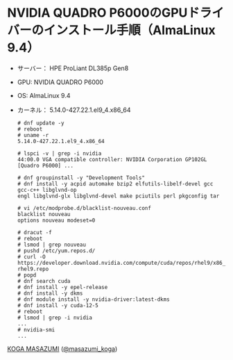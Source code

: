 # NVIDIA QUADRO P6000のGPUドライバーのインストール手順（AlmaLinux 9.4）
- サーバー： HPE ProLiant DL385p Gen8
- GPU: NVIDIA QUADRO P6000
- OS: AlmaLinux 9.4
- カーネル： 5.14.0-427.22.1.el9_4.x86_64

      # dnf update -y
      # reboot
      # uname -r
      5.14.0-427.22.1.el9_4.x86_64
      
      # lspci -v | grep -i nvidia
      44:00.0 VGA compatible controller: NVIDIA Corporation GP102GL [Quadro P6000] ...
      
      # dnf groupinstall -y "Development Tools"
      # dnf install -y acpid automake bzip2 elfutils-libelf-devel gcc gcc-c++ libglvnd-op
      engl libglvnd-glx libglvnd-devel make pciutils perl pkgconfig tar

      # vi /etc/modprobe.d/blacklist-nouveau.conf
      blacklist nouveau
      options nouveau modeset=0
      
      # dracut -f
      # reboot
      # lsmod | grep nouveau
      # pushd /etc/yum.repos.d/
      # curl -O https://developer.download.nvidia.com/compute/cuda/repos/rhel9/x86_64/cuda-rhel9.repo
      # popd
      # dnf search cuda
      # dnf install -y epel-release
      # dnf install -y dkms
      # dnf module install -y nvidia-driver:latest-dkms
      # dnf install -y cuda-12-5
      # reboot
      # lsmod | grep -i nvidia
      ...
      # nvidia-smi
      ...

[KOGA MASAZUMI](https://www.amazon.co.jp/stores/%E5%8F%A4%E8%B3%80%E6%94%BF%E7%B4%94/author/B0725M9C6T) ([@masazumi_koga](https://x.com/masazumi_koga))
